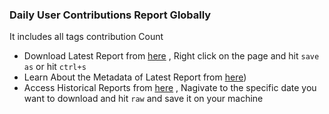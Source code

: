 ### Daily User Contributions Report Globally

It includes all tags contribution Count 

- Download Latest Report from [here](https://raw.githubusercontent.com/kshitijrajsharma/OSMSG/master/stats/Global/Daily/daily_global_stats.csv) , Right click on the page and hit ```save as``` or hit ```ctrl+s``` 
- Learn About the Metadata of Latest Report from [here](./stats_metadata.json))
- Access Historical Reports from [here](https://github.com/kshitijrajsharma/OSMSG/commits/master/stats/Global/Daily/daily_global_stats.csv) , Nagivate to the specific date you want to download and hit ```raw``` and save it on your machine